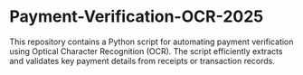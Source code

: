 # Payment-Verification-OCR-2025
This repository contains a Python script for automating payment verification using Optical Character Recognition (OCR). The script efficiently extracts and validates key payment details from receipts or transaction records.
